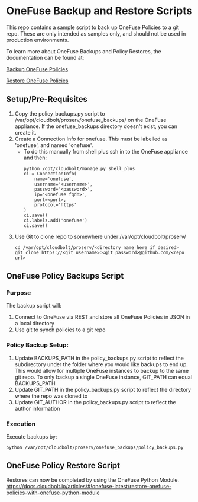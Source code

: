 # OneFuse Backup and Restore Scripts
This repo contains a sample script to back up OneFuse Policies to a git repo. These are only intended as samples only, and should not be used in production environments. 

To learn more about OneFuse Backups and Policy Restores, the documentation can be found at:

[Backup OneFuse Policies](https://docs.cloudbolt.io/articles/#!onefuse-latest/backup-onefuse-policies-with-onefuse-python-module)

[Restore OneFuse Policies](https://docs.cloudbolt.io/articles/#!onefuse-latest/restore-onefuse-policies-with-onefuse-python-module)


## Setup/Pre-Requisites
1. Copy the policy_backups.py script to /var/opt/cloudbolt/proserv/onefuse_backups/
   on the OneFuse appliance. If the onefuse_backups directory doesn't exist, you can create it. 
2. Create a Connection Info for onefuse. This must be labelled as 'onefuse', 
   and named 'onefuse'. 
    - To do this manually from shell plus ssh in to the OneFuse appliance and then: 
        ```
        python /opt/cloudbolt/manage.py shell_plus
        ci = ConnectionInfo(
            name='onefuse',
            username='<username>',
            password='<password>',
            ip='<onefuse fqdn>',
            port=<port>,
            protocol='https'
        )
        ci.save()
        ci.labels.add('onefuse')
        ci.save()
        ```
3. Use Git to clone repo to somewhere under /var/opt/cloudbolt/proserv/
    ```
    cd /var/opt/cloudbolt/proserv/<directory name here if desired>
    git clone https://<git username>:<git password>@github.com/<repo url>
    ```


## OneFuse Policy Backups Script
### Purpose
The backup script will: 
1. Connect to OneFuse via REST and store all OneFuse Policies in JSON in a local directory
2. Use git to synch policies to a git repo

### Policy Backup Setup:
1. Update BACKUPS_PATH in the policy_backups.py script to reflect the subdirectory under the folder where you would like backups to end up. This would allow for multiple OneFuse instances to backup to the same git repo. To only backup a single OneFuse instance, GIT_PATH can equal BACKUPS_PATH
2. Update GIT_PATH in the policy_backups.py script to reflect the directory where the repo was cloned to
3. Update GIT_AUTHOR in the policy_backups.py script to reflect the author information

### Execution
Execute backups by:
  
    python /var/opt/cloudbolt/proserv/onefuse_backups/policy_backups.py

    
## OneFuse Policy Restore Script
Restores can now be completed by using the OneFuse Python Module. 
https://docs.cloudbolt.io/articles/#!onefuse-latest/restore-onefuse-policies-with-onefuse-python-module